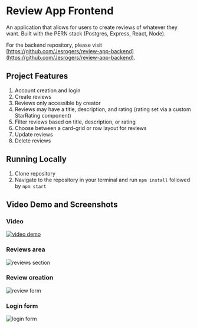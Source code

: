 # Review App Frontend

An application that allows for users to create reviews of whatever they want. Built with the PERN stack (Postgres, Express, React, Node).

For the backend repository, please visit [https://github.com/Jesrogers/review-app-backend](https://github.com/Jesrogers/review-app-backend).

## Project Features

1. Account creation and login
2. Create reviews
 1. Reviews only accessible by creator
 2. Reviews may have a title, description, and rating (rating set via a custom StarRating component)
5. Filter reviews based on title, description, or rating
6. Choose between a card-grid or row layout for reviews
7. Update reviews
8. Delete reviews

## Running Locally
1. Clone repository
2. Navigate to the repository in your terminal and run `npm install` followed by `npm start` 

## Video Demo and Screenshots

### Video
[![video demo](https://i.imgur.com/BX2ndjb.png)](http://www.youtube.com/watch?v=cO7tq4hRWA8)

### Reviews area

![reviews section](https://i.imgur.com/piUqgcT.png)

### Review creation

![review form](https://i.imgur.com/wcZx3mm.png)

### Login form

![login form](https://i.imgur.com/hokSWLK.png)
